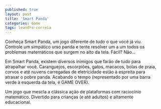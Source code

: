 ```yaml
---
published: true
layout: post
title: 'Smart Panda'
categories: Game
tags: leandro-correia
---
```

Conheça Smart Panda, um jogo diferente de tudo o que você já viu. Controle um simpático urso panda e tente resolver um a um todos os problemas matemáticos que surgem no alto da tela. Fácil? Não...


 <a href="{{ site.baseurl }}/wp-content/uploads/2005/09/LeandroCorreia_SmartPanda_2.jpg">
</a>
 <a href="{{ site.baseurl }}/wp-content/uploads/2005/09/LeandroCorreia_SmartPanda_3.jpg">
</a>
 


Em Smart Panda, existem diversos inimigos que farão de tudo para atrapalhar você. Caranguejos, escorpiões, gatos, macacos, bolas de praia, corvos e até nuvens carregadas de eletricidade estão à espreita para atrasar o pobre panda. Acabando o tempo (representado por uma barra verde à esquerda da tela, é GAME OVER).


Um jogo que mescla a clássica ação de plataformas com raciocínio matemático. Divertido para crianças (e até adultos) e altamente educacional.


